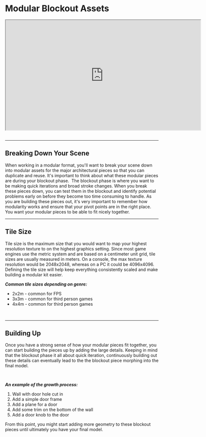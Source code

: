 # Modular Blockout Assets

<div class="responsive-video"><iframe src="https://player.vimeo.com/video/447228636" width="640" height="361" allowfullscreen="allowfullscreen"></iframe></div>
<div class="responsive-video">&nbsp;</div>
<hr>
<h2 class="responsive-video">Breaking Down Your Scene</h2>
<div class="responsive-video">When working in a modular format, you'll want to break your scene down into modular assets for the major architectural pieces so that you can duplicate and reuse. It's important to think about what these modular pieces are during your blockout phase.&nbsp; The blockout phase is where you want to be making quick iterations and broad stroke changes. When you break these pieces down, you can test them in the blockout and identify potential problems early on before they become too time consuming to handle. As you are building these pieces out, it's very important to remember how modularity works and ensure that your pivot points are in the right place. You want your modular pieces to be able to fit nicely together.</div>
<hr>
<h2 class="responsive-video">Tile Size</h2>
<p>Tile size is the maximum size that you would want to map your highest resolution texture to on the highest graphics setting. Since most game engines use the metric system and are based on a centimeter unit grid, tile sizes are usually measured in meters. On a console, the max texture resolution would be 2048x2048, whereas on a PC it could be 4096x4096. Defining the tile size will help keep everything consistently scaled and make building a modular kit easier.</p>
<p><em><strong>Common tile sizes depending on genre:</strong></em></p>
<ul>
<li class="responsive-video">2x2m - common for FPS</li>
<li class="responsive-video">3x3m - common for third person games</li>
<li class="responsive-video">4x4m - common for third person games</li>
</ul>
<p>&nbsp;</p>
<hr>
<h2>Building Up&nbsp;</h2>
<p>Once you have a strong sense of how your modular pieces fit together, you can start building the pieces up by adding the large details. Keeping in mind that the blockout phase it all about quick iteration, continuously building out these details can eventually lead to the the blockout piece morphing into the final model.</p>
<p>&nbsp;</p>
<p><em><strong>An example of the growth process:</strong></em></p>
<ol>
<li>Wall with door hole cut in</li>
<li>Add a simple door frame</li>
<li>Add a plane for a door</li>
<li>Add some trim on the bottom of the wall</li>
<li>Add a door knob to the door</li>
</ol>
<p>From this point, you might start adding more geometry to these blockout pieces until ultimately you have your final model.</p>